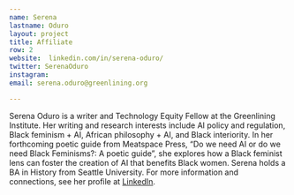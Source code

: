 ```yaml
---
name: Serena
lastname: Oduro
layout: project
title: Affiliate
row: 2
website:  linkedin.com/in/serena-oduro/
twitter: SerenaOduro
instagram: 
email: serena.oduro@greenlining.org

---
```


Serena Oduro is a writer and Technology Equity Fellow at the Greenlining Institute. Her writing and research interests include AI policy and regulation, Black feminism + AI, African philosophy + AI, and Black interiority. In her forthcoming poetic guide from Meatspace Press, “Do we need AI or do we need Black Feminisms?: A poetic guide”, she explores how a Black feminist lens can foster the creation of AI that benefits Black women. Serena holds a BA in History from Seattle University. For more information and connections, see her profile at [LinkedIn](https://www.linkedin.com/in/serena-oduro/).
